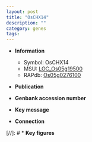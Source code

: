 ```yaml
---
layout: post
title: "OsCHX14"
description: ""
category: genes
tags: 
---
```


* **Information**  
    + Symbol: OsCHX14  
    + MSU: [LOC_Os05g19500](http://rice.uga.edu/cgi-bin/ORF_infopage.cgi?orf=LOC_Os05g19500)  
    + RAPdb: [Os05g0276100](http://rapdb.dna.affrc.go.jp/viewer/gbrowse_details/irgsp1?name=Os05g0276100)  

* **Publication**  

* **Genbank accession number**  

* **Key message**  

* **Connection**  

[//]: # * **Key figures**  


